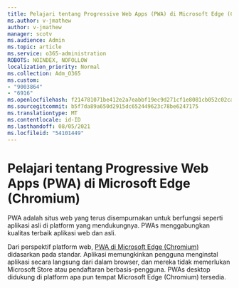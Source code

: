 ```yaml
---
title: Pelajari tentang Progressive Web Apps (PWA) di Microsoft Edge (Chromium)
ms.author: v-jmathew
author: v-jmathew
manager: scotv
ms.audience: Admin
ms.topic: article
ms.service: o365-administration
ROBOTS: NOINDEX, NOFOLLOW
localization_priority: Normal
ms.collection: Adm_O365
ms.custom:
- "9003864"
- "6916"
ms.openlocfilehash: f214781071be412e2a7eabbf19ec9d271cf1e8081cb052c02cad614da0372eaf
ms.sourcegitcommit: b5f7da89a650d2915dc652449623c78be6247175
ms.translationtype: MT
ms.contentlocale: id-ID
ms.lasthandoff: 08/05/2021
ms.locfileid: "54101449"
---
```

# <a name="learn-about-progressive-web-apps-pwas-on-microsoft-edge-chromium"></a>Pelajari tentang Progressive Web Apps (PWA) di Microsoft Edge (Chromium)

PWA adalah situs web yang terus disempurnakan untuk berfungsi seperti aplikasi asli di platform yang mendukungnya. PWAs menggabungkan kualitas terbaik aplikasi web dan asli.

Dari perspektif platform web, [PWA di Microsoft Edge (Chromium)](https://go.microsoft.com/fwlink/?linkid=2135193) didasarkan pada standar. Aplikasi memungkinkan pengguna menginstal aplikasi secara langsung dari dalam browser, dan mereka tidak memerlukan Microsoft Store atau pendaftaran berbasis-pengguna. PWAs desktop didukung di platform apa pun tempat Microsoft Edge (Chromium) tersedia.

